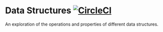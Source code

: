 # Data Structures [![CircleCI](https://circleci.com/gh/kunal-mandalia/data-structures.svg?style=svg)](https://circleci.com/gh/kunal-mandalia/data-structures)

An exploration of the operations and properties of different data structures.
